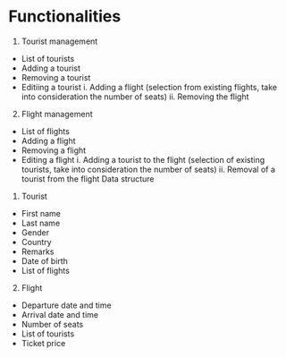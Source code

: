 # Functionalities
1. Tourist management
- List of tourists
- Adding a tourist
- Removing a tourist
- Editiing a tourist
  i. Adding a flight (selection from existing flights, take into consideration the
number of seats)
  ii. Removing the flight
2. Flight management
- List of flights
- Adding a flight
- Removing a flight
- Editing a flight
  i. Adding a tourist to the flight (selection of existing tourists, take into
consideration the number of seats)
  ii. Removal of a tourist from the flight
Data structure
1. Tourist
- First name
- Last name
- Gender
- Country
- Remarks
- Date of birth
- List of flights
2. Flight
- Departure date and time
- Arrival date and time
- Number of seats
- List of tourists
- Ticket price
